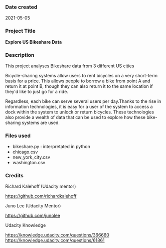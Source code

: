 

### Date created
2021-05-05

### Project Title
**Explore US Bikeshare Data**

### Description
This project analyses Bikeshare data from 3 different US cities

Bicycle-sharing systems allow users to rent bicycles on a very short-term basis for a price. This allows people to borrow a bike from point A and return it at point B, though they can also return it to the same location if they'd like to just go for a ride.

Regardless, each bike can serve several users per day.Thanks to the rise in information technologies, it is easy for a user of the system to access a dock within the system to unlock or return bicycles. These technologies also provide a wealth of data that can be used to explore how these bike-sharing systems are used.
### Files used
* bikeshare.py : interpretated in python
* chicago.csv
* new_york_city.csv
* washington.csv

### Credits
Richard Kalehoff (Udacity mentor)

https://github.com/richardkalehoff

Juno Lee (Udacity Mentor)

https://github.com/junolee

Udacity Knowledge

https://knowledge.udacity.com/questions/366660
https://knowledge.udacity.com/questions/61861
